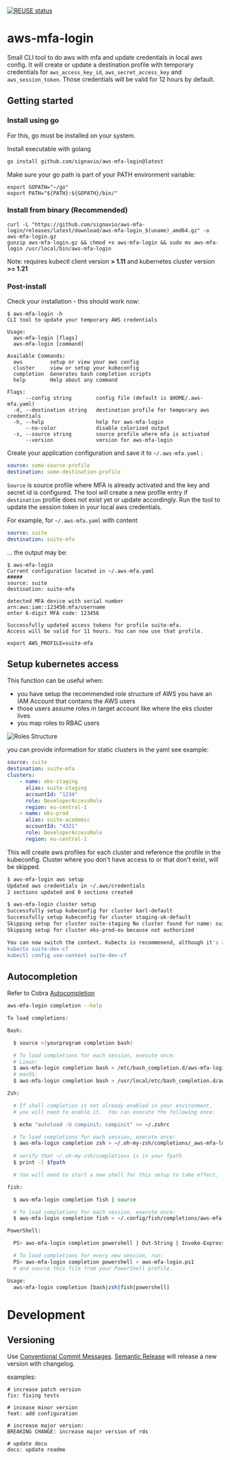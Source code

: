 [![REUSE status](https://api.reuse.software/badge/github.com/signavio/aws-mfa-login)](https://api.reuse.software/info/github.com/signavio/aws-mfa-login)

# aws-mfa-login
Small CLI tool to do aws with mfa and update credentials in local aws config.
It will create or update a destination profile with temporary credentials for `aws_access_key_id`, `aws_secret_access_key` and `aws_session_token`.
Those credentials will be valid for 12 hours by default.

## Getting started

### Install using go

For this, go must be installed on your system. 

Install executable with golang
```bash
go install github.com/signavio/aws-mfa-login@latest
```
Make sure your go path is part of your PATH environment variable: 
```
export GOPATH="~/go"
export PATH="${PATH}:${GOPATH}/bin/"
```

### Install from binary (Recommended)

```console
curl -L "https://github.com/signavio/aws-mfa-login/releases/latest/download/aws-mfa-login_$(uname)_amd64.gz" -o aws-mfa-login.gz
gunzip aws-mfa-login.gz && chmod +x aws-mfa-login && sudo mv aws-mfa-login /usr/local/bin/aws-mfa-login
```

Note: requires kubectl client version **> 1.11** and kubernetes cluster version **>= 1.21**

### Post-install

Check your installation - this should work now: 

```console
$ aws-mfa-login -h
CLI tool to update your temporary AWS credentials

Usage:
  aws-mfa-login [flags]
  aws-mfa-login [command]

Available Commands:
  aws         setup or view your aws config
  cluster     view or setup your kubeconfig
  completion  Generates bash completion scripts
  help        Help about any command

Flags:
      --config string        config file (default is $HOME/.aws-mfa.yaml)
  -d, --destination string   destination profile for temporary aws credentials
  -h, --help                 help for aws-mfa-login
      --no-color             disable colorized output
  -s, --source string        source profile where mfa is activated
      --version              version for aws-mfa-login
```
Create your application configuration and save it to `~/.aws-mfa.yaml` :
```yaml
source: some-source-profile
destination: some-destination-profile
```
`Source` is source profile where MFA is already activated and the key and secret id is configured.
The tool will create a new profile entry if `destination` profile does not exist yet or update accordingly.
Run the tool to update the session token in your local aws credentials.

For example, for `~/.aws-mfa.yaml` with content
```yaml
source: suite
destination: suite-mfa
```
... the output may be: 
```console
$ aws-mfa-login 
Current configuration located in ~/.aws-mfa.yaml
#####
source: suite
destination: suite-mfa

detected MFA device with serial number arn:aws:iam::123456:mfa/username
enter 6-digit MFA code: 123456

Successfully updated access tokens for profile suite-mfa.
Access will be valid for 11 hours. You can now use that profile.

export AWS_PROFILE=suite-mfa
```

## Setup kubernetes access

This function can be useful when:
* you have setup the recommended role structure of AWS you have an IAM Account that contains the AWS users
* those users assume roles in target account like where the eks cluster lives
* you map roles to RBAC users

![Roles Structure](images/roles.jpg "Roles-Structure")

you can provide information for static clusters in the yaml see example:
```yaml
source: suite
destination: suite-mfa
clusters:
    - name: eks-staging
      alias: suite-staging
      accountId: "1234"
      role: DeveloperAccessRole
      region: eu-central-1
    - name: eks-prod
      alias: suite-academic
      accountId: "4321"
      role: DeveloperAccessRole
      region: eu-central-1
```
This will create aws profiles for each cluster and reference the profile in the kubeconfig.
Cluster where you don't have access to or that don't exist, will be skipped.
```bash
$ aws-mfa-login aws setup
Updated aws credentials in ~/.aws/credentials
2 sections updated and 0 sections created

$ aws-mfa-login cluster setup
Successfully setup kubeconfig for cluster karl-default
Successfully setup kubeconfig for cluster staging-uk-default
Skipping setup for cluster suite-staging No cluster found for name: suite-staging.
Skipping setup for cluster eks-prod-eu because not authorized

You can now switch the context. Kubectx is recommenend, although it's also possible with plain kubectl.
kubectx suite-dev-cf
kubectl config use-context suite-dev-cf

```

## Autocompletion

Refer to Cobra [Autocompletion](https://github.com/spf13/cobra/blob/master/shell_completions.md)

```bash
aws-mfa-login completion --help

To load completions:

Bash:

  $ source <(yourprogram completion bash)

  # To load completions for each session, execute once:
  # Linux:
  $ aws-mfa-login completion bash > /etc/bash_completion.d/aws-mfa-login
  # macOS:
  $ aws-mfa-login completion bash > /usr/local/etc/bash_completion.d/aws-mfa-login

Zsh:

  # If shell completion is not already enabled in your environment,
  # you will need to enable it.  You can execute the following once:

  $ echo "autoload -U compinit; compinit" >> ~/.zshrc

  # To load completions for each session, execute once:
  $ aws-mfa-login completion zsh > ~/.oh-my-zsh/completions/_aws-mfa-login
  
  # verify that ~/.oh-my-zsh/completions is in your fpath
  $ print -l $fpath 

  # You will need to start a new shell for this setup to take effect.

fish:

  $ aws-mfa-login completion fish | source

  # To load completions for each session, execute once:
  $ aws-mfa-login completion fish > ~/.config/fish/completions/aws-mfa-login.fish

PowerShell:

  PS> aws-mfa-login completion powershell | Out-String | Invoke-Expression

  # To load completions for every new session, run:
  PS> aws-mfa-login completion powershell > aws-mfa-login.ps1
  # and source this file from your PowerShell profile.

Usage:
  aws-mfa-login completion [bash|zsh|fish|powershell]

```

# Development

## Versioning
Use [Conventional Commit Messages](https://www.conventionalcommits.org/en/v1.0.0/).
[Semantic Release](https://github.com/semantic-release/semantic-release) will release a new version with changelog.

examples:
``` 
# increase patch version
fix: fixing tests

# incease minor version
feat: add configuration

# increase major version:
BREAKING CHANGE: increase major version of rds

# update docu
docs: update readme
```


